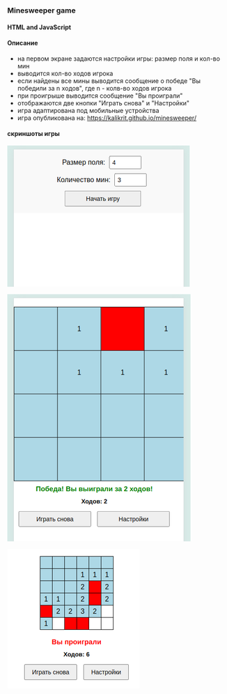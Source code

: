 ### Minesweeper game  
#### HTML and JavaScript
#### Описание
- на первом экране задаются настройки игры: размер поля и кол-во мин
- выводится кол-во ходов игрока
- если найдены все мины выводится сообщение о победе "Вы победили за n ходов", где n - колв-во ходов игрока
- при проигрыше выводится сообщение "Вы проиграли"
- отображаются две кнопки "Играть снова" и "Настройки"
- игра адаптирована под мобильные устройства
- игра опубликована на: https://kalikrit.github.io/minesweeper/

#### скриншоты игры

![первый экран](https://github.com/kalikrit/minesweeper/blob/main/Screenshot%20from%202025-02-26%2014-13-12.png)  

![экран победы](https://github.com/kalikrit/minesweeper/blob/main/Screenshot%20from%202025-02-26%2014-13-59.png)  

![экран проигрыша](https://github.com/kalikrit/minesweeper/blob/main/minesweeper.png)
